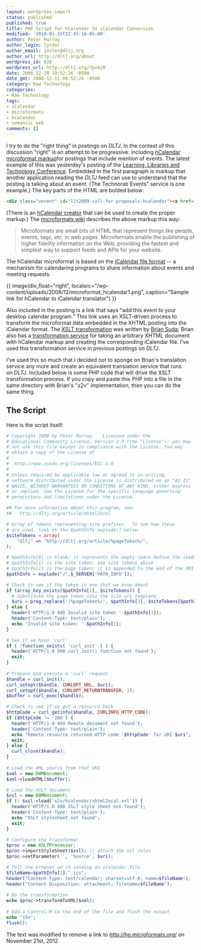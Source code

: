 ```yaml
---
layout: wordpress-import
status: published
published: true
title: PHP Script for hCalendar to iCalendar Conversion
modified: '2018-01-15T22:43:16-05:00'
author: Peter Murray
author_login: lyrdor
author_email: jester@dltj.org
author_url: http://dltj.org/about
wordpress_id: 628
wordpress_url: http://dltj.org/?p=628
date: 2008-12-10 19:52:26 -0500
date_gmt: 2008-12-11 00:52:26 -0500
category: Raw Technology
categories:
- Raw Technology
tags:
- iCalendar
- microformats
- hcalendar
- semantic web
comments: []
---
```

I try to do the "right thing" in postings on _DLTJ_. In the context of this discussion "right" is an attempt to be progressive: including [hCalendar microformat markup](http://microformats.org/wiki/hcalendar)for postings that include mention of events. The latest example of this was yesterday's posting of the [Learning, Libraries and Technology Conference](/article/llt-2009-program/). Embedded in the first paragraph is markup that another application reading the _DLTJ_ feed can use to understand that the posting is talking about an event. (The Technorati Events" service is one example.) The key parts of the HTML are bolded below:

```html
<div class="vevent" id="llt2009-call-for-proposals-hcalendar"><a href="http://www.oln.org/conferences/LLT2009/pdf/LLT09precons.pdf">Pre-conference workshop descriptions</a> [PDF] and the <a href="http://www.oln.org/conferences/LLT2009/pdf/LLT09draftprogram.pdf">preliminary program</a> [PDF] as well as the <a href="https://secure.oln.org/LLT2009/LLT2009registration.php">registration form </a>for the <span class="summary"><a href="http://www.oln.org/conferences/LLT2009/" class="url">Learning, Libraries and Technology Conference</a></span> have been posted to the conference website.  <span class="description">Learning, Libraries &amp; Technology 2009 is a learning and networking opportunity from the <a href="http://www.uso.edu/">University System of Ohio</a> with content of interest to everyone involved in Ohio education, including those from colleges and universities of all sizes, independent colleges, workforce development centers and high schools.</span>  Held at the <span class="location"><a href="http://www.eastontowncenter.com/">Easton Town Center</a> in Columbus, Ohio</span>, the pre-conference Workshops will be on <abbr class="dtstart" title="2009-03-01" style="border:none;text-decoration: none;">March 1, 2009</abbr> followed by the main conference on <abbr class="dtend" title="2009-03-04" style="border:none;text-decoration: none;">March 2-3, 2009</abbr>.</div>
```

(There is an [hCalendar creator](http://microformats.org/code/hcalendar/creator) that can be used to create the proper markup.) The [microformats wiki](http://microformats.org/wiki/Main_Page) describes the above markup this way:

> Microformats are small bits of HTML that represent things like people, events, tags, etc. in web pages. Microformats enable the publishing of higher fidelity information on the Web, providing the fastest and simplest way to support feeds and APIs for your website.

The hCalendar microformat is based on the [iCalendar file format](http://en.wikipedia.org/wiki/ICalendar) -- a mechanism for calendaring programs to share information about events and meeting requests.

{{ image(div_float="right", localsrc="/wp-content/uploads/2008/12/microformat_hcalendar1.png", caption="Sample link for hCalendar to iCalendar translator") }} 

Also included in the posting is a link that says "add this event to your desktop calendar program." This link uses an XSLT-driven process to transform the microformat data embedded in the XHTML posting into the iCalendar format. The [XSLT transformation](http://suda.co.uk/projects/X2V/) was written by [Brian Suda](http://suda.co.uk/cv/); Brian also has a [transformation service](http://suda.co.uk/projects/X2V/#H2I) for taking an arbitrary XHTML document with hCalendar markup and creating the corresponding iCalendar file. I've used this transformation service in previous postings on _DLTJ_.

I've used this so much that I decided not to sponge on Brian's translation service any more and create an equivalent translation service that runs on _DLTJ_. Included below is some PHP code that will drive the XSLT transformation process. If you copy and paste this PHP into a file in the same directory with Brian's "x2v" implementation, then you can do the same thing.

## The Script

Here is the script itself:

```php
# Copyright 2008 by Peter Murray.   Licensed under the
# Educational Community License, Version 2.0 (the "License"); you may
# not use this file except in compliance with the License. You may
# obtain a copy of the License at
#
#  http://www.osedu.org/licenses/ECL-2.0
#
# Unless required by applicable law or agreed to in writing,
# software distributed under the License is distributed on an "AS IS"
# BASIS, WITHOUT WARRANTIES OR CONDITIONS OF ANY KIND, either express
# or implied. See the License for the specific language governing
# permissions and limitations under the License.

## For more information about this program, see:
##   http://dltj.org/article/xhtml2vcal

# Array of tokens representing site prefixes.  To see how these
# are used, look at the $pathInfo explode() below.
$siteTokens = array(
    "dltj" => "http://dltj.org/article/%pageToken%/",
);

# $pathInfo[0] is blank; it represents the empty space before the leading slash
# $pathInfo[1] is the site token; see site tokens above
# $pathInfo[2] is the page token; it is appended to the end of the URI
$pathInfo = explode("/",$_SERVER['PATH_INFO']);

# Check to see if the token is one that we know about
if (array_key_exists($pathInfo[1], $siteTokens)) {
  # Substitute the page token into the site uri template
  $uri = preg_replace('/%pageToken%/', $pathInfo[2], $siteTokens[$pathInfo[1]]);
} else {
  header('HTTP/1.0 400 Invalid site token '.$pathInfo[1]);
  header('Content-Type: text/plain');
  echo 'Invalid site token: '.$pathInfo[1];
}

# See if we have 'curl'  
if ( !function_exists( 'curl_init' ) ) {
  header('HTTP/1.0 500 curl_init() function not found');
  exit;
}
  
# Prepare and execute a 'curl' request
$handle = curl_init();
curl_setopt($handle, CURLOPT_URL, $uri);
curl_setopt($handle, CURLOPT_RETURNTRANSFER, 1);
$buffer = curl_exec($handle);

# Check to see if we got a resource back
$httpCode = curl_getinfo($handle, CURLINFO_HTTP_CODE);
if ($httpCode != '200') {
  header('HTTP/1.0 404 Remote document not found');
  header('Content-Type: text/plain');
  echo "Remote resource returned HTTP code '$httpCode' for URI $uri";
  exit;
} else {
  curl_close($handle);
}
  
# Load the XML source from that URI
$xml = new DOMDocument;
$xml->loadHTML($buffer);

# Load the XSLT document
$xsl = new DOMDocument;
if (! $xsl->load('x2v/hcalendar/xhtml2vcal.xsl')) {
  header('HTTP/1.0 500 XSLT style sheet not found');
  header('Content-Type: text/plain');
  echo "XSLT stylesheet not found";
  exit;  
}

# Configure the transformer
$proc = new XSLTProcessor;
$proc->importStyleSheet($xsl); // attach the xsl rules
$proc->setParameter('', 'Source', $uri);

# Tell the browser we're sending an iCalendar file
$fileName=$pathInfo[2].".ics";
header("Content-Type: text/calendar; charset=utf-8; name=$fileName");
header("Content-Disposition: attachment; filename=$fileName");
  
# Do the transformation
echo $proc->transformToXML($xml);
  
# Add a Control-M to the end of the file and flush the output
echo " 15n";
flush();
```

The text was modified to remove a link to http://hg.microformats.org/ on November 21st, 2012.
